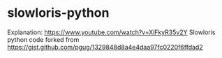 # slowloris-python
Explanation: https://www.youtube.com/watch?v=XiFkyR35v2Y
Slowloris python code forked from https://gist.github.com/pgug/1329848d8a4e4daa97fc0220f6ffdad2
